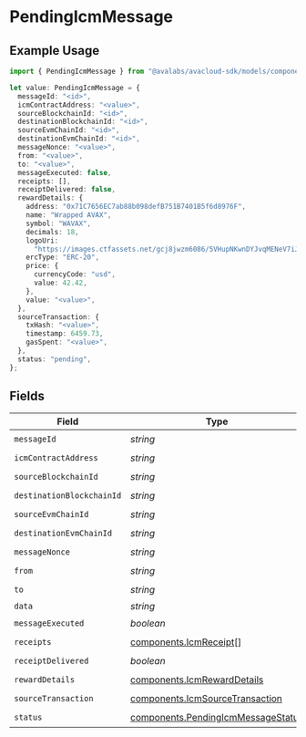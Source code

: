 # PendingIcmMessage

## Example Usage

```typescript
import { PendingIcmMessage } from "@avalabs/avacloud-sdk/models/components";

let value: PendingIcmMessage = {
  messageId: "<id>",
  icmContractAddress: "<value>",
  sourceBlockchainId: "<id>",
  destinationBlockchainId: "<id>",
  sourceEvmChainId: "<id>",
  destinationEvmChainId: "<id>",
  messageNonce: "<value>",
  from: "<value>",
  to: "<value>",
  messageExecuted: false,
  receipts: [],
  receiptDelivered: false,
  rewardDetails: {
    address: "0x71C7656EC7ab88b098defB751B7401B5f6d8976F",
    name: "Wrapped AVAX",
    symbol: "WAVAX",
    decimals: 18,
    logoUri:
      "https://images.ctfassets.net/gcj8jwzm6086/5VHupNKwnDYJvqMENeV7iJ/fdd6326b7a82c8388e4ee9d4be7062d4/avalanche-avax-logo.svg",
    ercType: "ERC-20",
    price: {
      currencyCode: "usd",
      value: 42.42,
    },
    value: "<value>",
  },
  sourceTransaction: {
    txHash: "<value>",
    timestamp: 6459.73,
    gasSpent: "<value>",
  },
  status: "pending",
};
```

## Fields

| Field                                                                                    | Type                                                                                     | Required                                                                                 | Description                                                                              |
| ---------------------------------------------------------------------------------------- | ---------------------------------------------------------------------------------------- | ---------------------------------------------------------------------------------------- | ---------------------------------------------------------------------------------------- |
| `messageId`                                                                              | *string*                                                                                 | :heavy_check_mark:                                                                       | N/A                                                                                      |
| `icmContractAddress`                                                                     | *string*                                                                                 | :heavy_check_mark:                                                                       | N/A                                                                                      |
| `sourceBlockchainId`                                                                     | *string*                                                                                 | :heavy_check_mark:                                                                       | N/A                                                                                      |
| `destinationBlockchainId`                                                                | *string*                                                                                 | :heavy_check_mark:                                                                       | N/A                                                                                      |
| `sourceEvmChainId`                                                                       | *string*                                                                                 | :heavy_check_mark:                                                                       | N/A                                                                                      |
| `destinationEvmChainId`                                                                  | *string*                                                                                 | :heavy_check_mark:                                                                       | N/A                                                                                      |
| `messageNonce`                                                                           | *string*                                                                                 | :heavy_check_mark:                                                                       | N/A                                                                                      |
| `from`                                                                                   | *string*                                                                                 | :heavy_check_mark:                                                                       | N/A                                                                                      |
| `to`                                                                                     | *string*                                                                                 | :heavy_check_mark:                                                                       | N/A                                                                                      |
| `data`                                                                                   | *string*                                                                                 | :heavy_minus_sign:                                                                       | N/A                                                                                      |
| `messageExecuted`                                                                        | *boolean*                                                                                | :heavy_check_mark:                                                                       | N/A                                                                                      |
| `receipts`                                                                               | [components.IcmReceipt](../../models/components/icmreceipt.md)[]                         | :heavy_check_mark:                                                                       | N/A                                                                                      |
| `receiptDelivered`                                                                       | *boolean*                                                                                | :heavy_check_mark:                                                                       | N/A                                                                                      |
| `rewardDetails`                                                                          | [components.IcmRewardDetails](../../models/components/icmrewarddetails.md)               | :heavy_check_mark:                                                                       | N/A                                                                                      |
| `sourceTransaction`                                                                      | [components.IcmSourceTransaction](../../models/components/icmsourcetransaction.md)       | :heavy_check_mark:                                                                       | N/A                                                                                      |
| `status`                                                                                 | [components.PendingIcmMessageStatus](../../models/components/pendingicmmessagestatus.md) | :heavy_check_mark:                                                                       | N/A                                                                                      |